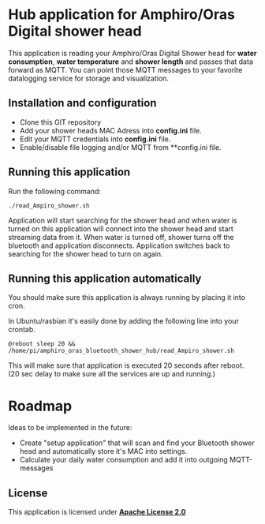 # Hub application for Amphiro/Oras Digital shower head

This application is reading your Amphiro/Oras Digital Shower head for **water consumption**, **water temperature** and **shower length** and passes that data forward as MQTT.
You can point those MQTT messages to your favorite datalogging service for storage and visualization.

## Installation and configuration

- Clone this GIT repository
- Add your shower heads MAC Adress into **config.ini** file.
- Edit your MQTT credentials into **config.ini** file.
- Enable/disable file logging and/or MQTT from **config.ini file.

## Running this application

Run the following command:
```
./read_Ampiro_shower.sh
```
Application will start searching for the shower head and when water is turned on this application will connect into the shower head and start streaming data from it.
When  water is turned off, shower  turns off the bluetooth and application disconnects. Application switches back to searching for the shower head to turn on again.

## Running this application automatically
You should make sure this application is always running by placing it into cron.

In Ubuntu/rasbian it's easily done by adding the following line into your crontab.
```
@reboot sleep 20 && /home/pi/amphiro_oras_bluetooth_shower_hub/read_Ampiro_shower.sh
```
This will make sure that application is executed 20 seconds after reboot. (20 sec delay to make sure all the services are up and running.)

# Roadmap

Ideas to be implemented in the future:
- Create "setup application" that will scan and find your Bluetooth shower head and automatically store it's MAC into settings.
- Calculate your daily water consumption and add it into outgoing MQTT-messages

## License
This application is licensed under **[Apache License 2.0](https://choosealicense.com/licenses/apache-2.0/)**

